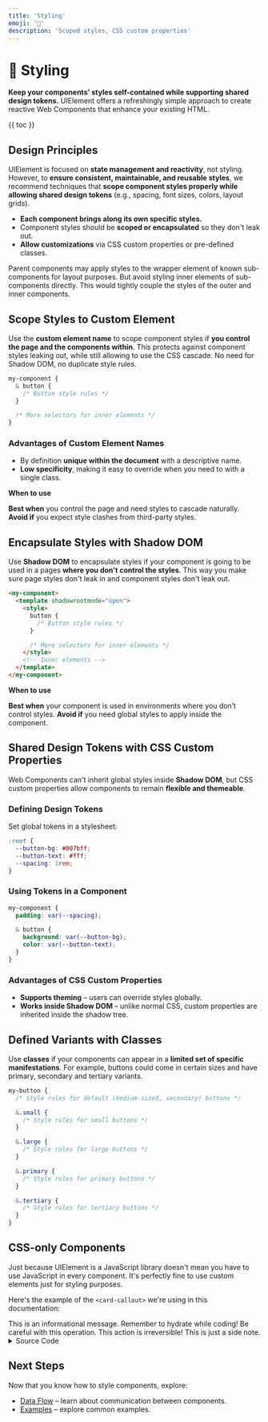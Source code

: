 ```yaml
---
title: 'Styling'
emoji: '🎨'
description: 'Scoped styles, CSS custom properties'
---
```


<section-hero>

# 🎨 Styling

<div>
  <p class="lead"><strong>Keep your components’ styles self-contained while supporting shared design tokens.</strong> UIElement offers a refreshingly simple approach to create reactive Web Components that enhance your existing HTML.</p>
  {{ toc }}
</div>
</section-hero>

<section>

## Design Principles

UIElement is focused on **state management and reactivity**, not styling. However, to **ensure consistent, maintainable, and reusable styles**, we recommend techniques that **scope component styles properly while allowing shared design tokens** (e.g., spacing, font sizes, colors, layout grids).

- **Each component brings along its own specific styles.**
- Component styles should be **scoped or encapsulated** so they don't leak out.
- **Allow customizations** via CSS custom properties or pre-defined classes.

Parent components may apply styles to the wrapper element of known sub-components for layout purposes. But avoid styling inner elements of sub-components directly. This would tightly couple the styles of the outer and inner components.

</section>

<section>

## Scope Styles to Custom Element

Use the **custom element name** to scope component styles if **you control the page and the components within**. This protects against component styles leaking out, while still allowing to use the CSS cascade. No need for Shadow DOM, no duplicate style rules.

```css
my-component {
  & button {
    /* Button style rules */
  }

  /* More selectors for inner elements */
}
```

### Advantages of Custom Element Names

- By definition **unique within the document** with a descriptive name.
- **Low specificity**, making it easy to override when you need to with a single class.

<card-callout class="tip">

**When to use**

**Best when** you control the page and need styles to cascade naturally.
**Avoid if** you expect style clashes from third-party styles.

</card-callout>

</section>

<section>

## Encapsulate Styles with Shadow DOM

Use **Shadow DOM** to encapsulate styles if your component is going to be used in a pages **where you don't control the styles**. This way you make sure page styles don't leak in and component styles don't leak out.

```html
<my-component>
  <template shadowrootmode="open">
    <style>
      button {
        /* Button style rules */
      }

      /* More selectors for inner elements */
    </style>
    <!-- Inner elements -->
  </template>
</my-component>
```

<card-callout class="tip">

**When to use**

**Best when** your component is used in environments where you don’t control styles.
**Avoid if** you need global styles to apply inside the component.

</card-callout>

</section>

<section>

## Shared Design Tokens with CSS Custom Properties

Web Components can't inherit global styles inside **Shadow DOM**, but CSS custom properties allow components to remain **flexible and themeable**.

### Defining Design Tokens

Set global tokens in a stylesheet:

```css
:root {
  --button-bg: #007bff;
  --button-text: #fff;
  --spacing: 1rem;
}
```

### Using Tokens in a Component

```css
my-component {
  padding: var(--spacing);

  & button {
    background: var(--button-bg);
    color: var(--button-text);
  }
}
```

### Advantages of CSS Custom Properties

- **Supports theming** – users can override styles globally.
- **Works inside Shadow DOM** – unlike normal CSS, custom properties are inherited inside the shadow tree.

</section>

<section>

## Defined Variants with Classes

Use **classes** if your components can appear in a **limited set of specific manifestations**. For example, buttons could come in certain sizes and have primary, secondary and tertiary variants.

```css
my-button {
  /* Style rules for default (medium-sized, secondary) buttons */

  &.small {
    /* Style rules for small buttons */
  }

  &.large {
    /* Style rules for large buttons */
  }

  &.primary {
    /* Style rules for primary buttons */
  }

  &.tertiary {
    /* Style rules for tertiary buttons */
  }
}
```

</section>

<section>

## CSS-only Components

Just because UIElement is a JavaScript library doesn't mean you have to use JavaScript in every component. It's perfectly fine to use custom elements just for styling purposes.

Here's the example of the `<card-callout>` we're using in this documentation:

<module-demo>
	<div class="preview">
		<card-callout>This is an informational message.</card-callout>
		<card-callout class="tip">Remember to hydrate while coding!</card-callout>
		<card-callout class="caution">Be careful with this operation.</card-callout>
		<card-callout class="danger">This action is irreversible!</card-callout>
		<card-callout class="note">This is just a side note.</card-callout>
	</div>
	<details>
		<summary>Source Code</summary>
		<module-lazy src="./examples/card-callout.html">
			<card-callout>
				<p class="loading" role="status">Loading...</p>
				<p class="error" role="alert" aria-live="polite"></p>
			</card-callout>
		</module-lazy>
	</details>
</module-demo>

</section>

<section>

## Next Steps

Now that you know how to style components, explore:

- [Data Flow](data-flow.html) – learn about communication between components.
- [Examples](examples.html) – explore common examples.

</section>
